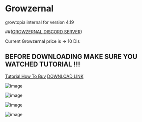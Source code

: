 # Growzernal
growtopia internal for version 4.19

##([GROWZERNAL DISCORD SERVER](https://discord.gg/SfUQG7ryxF))

Current Growzernal price is -> 10 Dls

## BEFORE DOWNLOADING MAKE SURE YOU WATCHED TUTORIAL !!!
[Tutorial How To Buy](https://discord.com/channels/1237858709724467230/1251499847861927936/1251502410002595952)
[DOWNLOAD LINK](https://discord.com/channels/1237858709724467230/1251499847861927936/1251502410002595952)

![image](https://github.com/kizetf/Growzernal/assets/135320386/989a5f64-63b0-4bc6-8f5b-4ddd3dcf3788)

![image](https://github.com/kizetf/Growzernal/assets/135320386/a1716b10-4971-417e-9301-3fddf58136d2)

![image](https://github.com/kizetf/Growzernal/assets/135320386/4b8bb56f-ad9b-405a-a388-3d8b069d5d18)

![image](https://github.com/kizetf/Growzernal/assets/135320386/1696ec84-c94a-4e92-8767-39cc1d317710)



